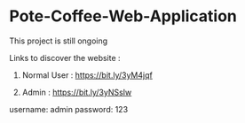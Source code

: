 # Pote-Coffee-Web-Application
This project is still ongoing


Links to discover the website :

1) Normal User : https://bit.ly/3yM4jqf

2) Admin : https://bit.ly/3yNSsIw

username: admin
password: 123
